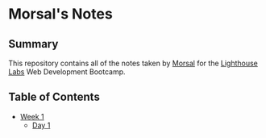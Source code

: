# Morsal's Notes
## Summary

This repository contains all of the notes taken by [Morsal](https://github.com/MorsalN) for the [Lighthouse Labs](https://www.lighthouselabs.ca/) Web Development Bootcamp.

## Table of Contents
* [Week 1](/Week_1)
  * [Day 1](/Week_1/Day_1)
